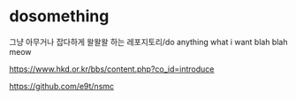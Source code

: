 # dosomething
그냥 아무거나 잡다하게 왈왈왈 하는 레포지토리/do anything what i want blah blah meow

https://www.hkd.or.kr/bbs/content.php?co_id=introduce

https://github.com/e9t/nsmc
